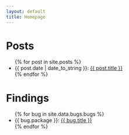 ```yaml
---
layout: default
title: Homepage
---
```


<h1>Posts</h1>
<ul class="posts">
    {% for post in site.posts %}
    <li><span>{{ post.date | date_to_string }}</span>: <a href="{{ post.url }}" title="{{ post.title }}">{{ post.title }}</a></li>
    {% endfor %}
</ul>

<h1>Findings</h1>
<ul class="bugs">
    {% for bug in site.data.bugs.bugs %}
    <li><span>{{ bug.package }}</span>: <a href="{{ bug.url }}" title="{{ bug.title }}">{{ bug.title }}</a></li>
    {% endfor %}
</ul>
